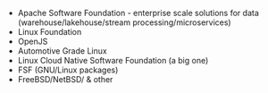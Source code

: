 - Apache Software Foundation - enterprise scale solutions for data (warehouse/lakehouse/stream processing/microservices)
- Linux Foundation
 - OpenJS
 - Automotive Grade Linux
 - Linux Cloud Native Software Foundation (a big one)
- FSF (GNU/Linux packages)
- FreeBSD/NetBSD/ & other

